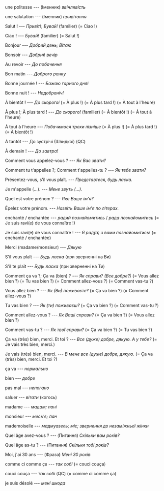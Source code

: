 une politesse --- (Іменник)
*ввічливість*



une salutation --- (Іменник)
*привітання*



Salut ! --- *Привіт!*; *Бувай!*
(familier)
(= Ciao !)



Ciao ! --- *Бувай!*
(familier)
(= Salut !)



Bonjour --- *Добрий день; Вітаю*



Bonsoir --- *Добрий вечір*



Au revoir --- *До побачення*



Bon matin --- *Доброго ранку*



Bonne journée ! --- *Бажаю гарного дня!*



Bonne nuit ! --- *Надобраніч!*



À bientôt ! --- *До скорого!*
(= À plus !)
(= À plus tard !)
(= À tout à l'heure)



À plus !;
À plus tard ! --- *До скорого!*
(familier)
(= À bientôt !)
(= À tout à l'heure)



À tout à l'heure --- *Побачимося трохи пізніше*
(= À plus !)
(= À plus tard !)
(= À bientôt !)



À tantôt --- До зустрічі (Швидкої) (QC)



À demain ! --- *До завтра!*



Comment vous appelez-vous ? --- *Як Вас звати?*



Comment tu t'appelles ?;
Comment t'appelles-tu ? --- *Як тебе звати?*



Présentez-vous, s'il vous plaît. --- *Представтеся, будь ласка.*



Je m'appelle (...). --- *Мене звуть (...).*



Quel est votre prénom ? --- *Яке Ваше ім'я?*



Épelez votre prénom. --- *Назвіть Ваше ім'я по літерах.*



enchanté / enchantée --- *радий познайомитись* / *рада познайомитись*
(= Je suis ravi(e) de vous connaître !)



Je suis ravi(e) de vous connaître ! --- *Я рад(а) з вами познайомитись!*
(= enchanté / enchantée)



Merci (madame/monsieur) --- *Дякую*



S'il vous plaît --- *Будь ласка* (при зверненні на Ви)



S'il te plaît --- *Будь ласка* (при зверненні на Ти)



Comment ça va ?;
Ça va (bien) ? --- *Як справи? (Все добре?)*
(= Vous allez bien ?)
(= Tu vas bien ?)
(= Comment allez-vous ?)
(= Comment vas-tu ?)



Vous allez bien ? --- *Як (Ви) поживаєте?*
(= Ça va bien ?)
(= Comment allez-vous ?)



Tu vas bien ? --- *Як (ти) поживаєш?*
(= Ça va bien ?)
(= Comment vas-tu ?)



Comment allez-vous ? --- *Як Ваші справи?*
(= Ça va bien ?)
(= Vous allez bien ?)



Comment vas-tu ? --- *Як твої справи?*
(= Ça va bien ?)
(= Tu vas bien ?)



Ça va (très) bien, merci. Et toi ? --- *Все (дуже) добре, дякую. А у тебе?*
(= Je vais très bien, merci.)



Je vais (très) bien, merci. --- *В мене все (дуже) добре, дякую.*
(= Ça va (très) bien, merci. Et toi ?)



ça va --- *нормально*



bien --- *добре*



pas mal --- *непогано*



saluer --- *вітати* (когось)



madame --- *мадам; пані*



monsieur --- *месь'є; пан*



mademoiselle --- *мадмуазель; міс; звернення до незаміжньої жінки*



Quel âge avez-vous ? --- (Питання)
*Скільки вам років?*




Quel âge as-tu ? --- (Питання)
*Скільки тобі років?*



Moi, j'ai 30 ans --- (Фраза)
*Мені 30 років*



comme ci comme ça --- *так собі*
(= couci couça)



couci couça --- *так собі* (QC)
(= comme ci comme ça)



je suis désolé --- *мені шкода*
